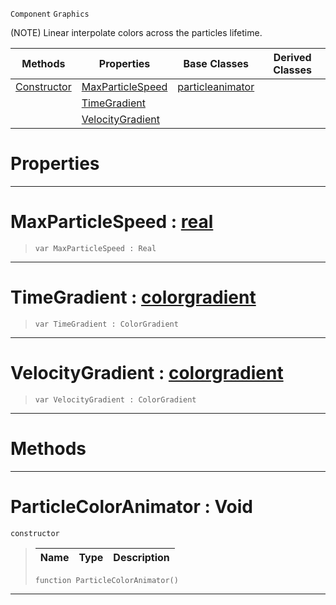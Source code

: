  `Component` `Graphics`



(NOTE) Linear interpolate colors across the particles lifetime.

|Methods|Properties|Base Classes|Derived Classes|
|---|---|---|---|
|[ Constructor](https://github.com/PlasmaEngine/PlasmaDocs/blob/master/code_reference/class_reference/particlecoloranimator.markdown#particlecoloranimator-vo)|[ MaxParticleSpeed](https://github.com/PlasmaEngine/PlasmaDocs/blob/master/code_reference/class_reference/particlecoloranimator.markdown#maxparticlespeed-plasma-en)|[particleanimator](https://github.com/PlasmaEngine/PlasmaDocs/blob/master/code_reference/class_reference/particleanimator.markdown)| |
| |[ TimeGradient](https://github.com/PlasmaEngine/PlasmaDocs/blob/master/code_reference/class_reference/particlecoloranimator.markdown#timegradient-plasma-engine)| | |
| |[ VelocityGradient](https://github.com/PlasmaEngine/PlasmaDocs/blob/master/code_reference/class_reference/particlecoloranimator.markdown#velocitygradient-plasma-en)| | |


 #  Properties


---  
 #  MaxParticleSpeed : [real](https://github.com/PlasmaEngine/PlasmaDocs/blob/master/code_reference/lightning_base_types/real.markdown)

> 
> ``` lang=cpp, name=Lightning
> var MaxParticleSpeed : Real


---  
 #  TimeGradient : [colorgradient](https://github.com/PlasmaEngine/PlasmaDocs/blob/master/code_reference/class_reference/colorgradient.markdown)

> 
> ``` lang=cpp, name=Lightning
> var TimeGradient : ColorGradient


---  
 #  VelocityGradient : [colorgradient](https://github.com/PlasmaEngine/PlasmaDocs/blob/master/code_reference/class_reference/colorgradient.markdown)

> 
> ``` lang=cpp, name=Lightning
> var VelocityGradient : ColorGradient


---  
 #  Methods


---  
 #  ParticleColorAnimator : Void

 `constructor`

> 
> |Name|Type|Description|
> |---|---|---|
> ``` lang=cpp, name=Lightning
> function ParticleColorAnimator()
> ``` 


---  
 

 